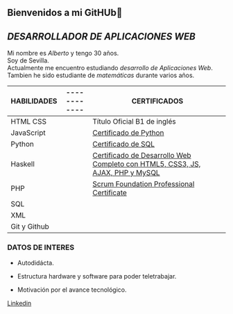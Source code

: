 ## Bienvenidos a mi GitHUb👋

## ***DESARROLLADOR DE APLICACIONES WEB***


 Mi nombre es *Alberto* y tengo 30 años.  
 Soy de Sevilla.  
 Actualmente me encuentro estudiando *desarrollo de Aplicaciones Web*.  
 Tambien he sido estudiante de *matemáticas* durante varios años.  



| HABILIDADES |------------        | CERTIFICADOS |
| ------ | ------ | ------ |
|HTML CSS| |Título Oficial B1 de inglés
|JavaScript||<a href="https://udemy-certificate.s3.amazonaws.com/pdf/UC-7114dc4c-9cad-4912-9968-ef3eba407492.pdf">Certificado de Python <a/>
|Python||<a href="https://www.udemy.com/share/101XX23@-gotiMxAzl9rNZzVbHUnVCvfs3FkMrjzAayMXGkMYfrq9_3zf2qITv61QgEfW8USlQ==/">Certificado de SQL <a/>
|Haskell||<a href="https://www.udemy.com/share/101r3q3@HBbtEwoWRFcASaQyFAXexsBTBSlOWWuBQx941evFjvGFyZdubD8SylgEJpakooNC9g==/">Certificado de Desarrollo Web Completo con HTML5, CSS3, JS, AJAX, PHP y MySQL <a/>
 |PHP||<a href="https://www.credly.com/badges/e7667afa-3530-4bf4-a286-c904ced4b7ae/linked_in_profile"> Scrum Foundation Professional Certificate </a>
|SQL|
|XML|
|Git y Github|


### DATOS DE INTERES
- Autodidácta.

- Estructura hardware y software para poder teletrabajar.

- Motivación por el avance tecnológico.

<a href="https://www.linkedin.com/in/alberto-caro-barrera/"> Linkedin </a>
 

